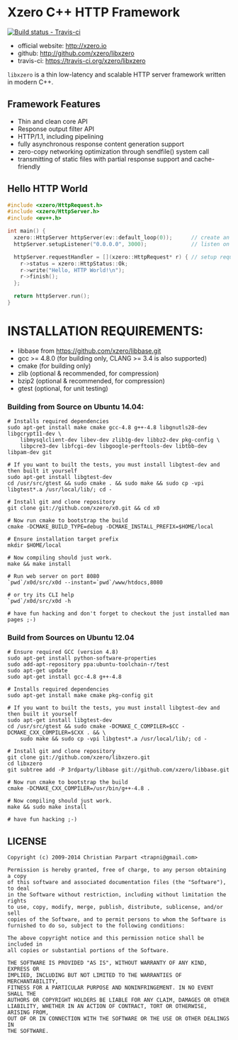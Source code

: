 # Xzero C++ HTTP Framework

[ ![Build status - Travis-ci](https://secure.travis-ci.org/xzero/libxzero.png) ](http://travis-ci.org/xzero/libxzero)

- official website: http://xzero.io
- github: http://github.com/xzero/libxzero
- travis-ci: https://travis-ci.org/xzero/libxzero

`libxzero` is a thin low-latency and scalable HTTP server framework
written in modern C++.

## Framework Features

- Thin and clean core API
- Response output filter API
- HTTP/1.1, including pipelining
- fully asynchronous response content generation support
- zero-copy networking optimization through sendfile() system call
- transmitting of static files with partial response support and cache-friendly

## Hello HTTP World

```cpp
#include <xzero/HttpRequest.h>
#include <xzero/HttpServer.h>
#include <ev++.h>

int main() {
  xzero::HttpServer httpServer(ev::default_loop(0));      // create an HTTP server
  httpServer.setupListener("0.0.0.0", 3000);              // listen on 0.0.0.0:3000

  httpServer.requestHandler = [](xzero::HttpRequest* r) { // setup request handler
    r->status = xzero::HttpStatus::Ok;
    r->write("Hello, HTTP World!\n");
    r->finish();
  };

  return httpServer.run();
}
```

# INSTALLATION REQUIREMENTS:

- libbase from https://github.com/xzero/libbase.git
- gcc >= 4.8.0 (for building only, CLANG >= 3.4 is also supported)
- cmake (for building only)
- zlib (optional & recommended, for compression)
- bzip2 (optional & recommended, for compression)
- gtest (optional, for unit testing)

### Building from Source on Ubuntu 14.04:

    # Installs required dependencies
    sudo apt-get install make cmake gcc-4.8 g++-4.8 libgnutls28-dev libgcrypt11-dev \
        libmysqlclient-dev libev-dev zlib1g-dev libbz2-dev pkg-config \
        libpcre3-dev libfcgi-dev libgoogle-perftools-dev libtbb-dev libpam-dev git
    
    # If you want to built the tests, you must install libgtest-dev and then built it yourself
    sudo apt-get install libgtest-dev
    cd /usr/src/gtest && sudo cmake . && sudo make && sudo cp -vpi libgtest*.a /usr/local/lib/; cd -
    
    # Install git and clone repository
    git clone git://github.com/xzero/x0.git && cd x0
    
    # Now run cmake to bootstrap the build
    cmake -DCMAKE_BUILD_TYPE=debug -DCMAKE_INSTALL_PREFIX=$HOME/local
    
    # Ensure installation target prefix
    mkdir $HOME/local
    
    # Now compiling should just work.
    make && make install
    
    # Run web server on port 8080
    `pwd`/x0d/src/x0d --instant=`pwd`/www/htdocs,8080
    
    # or try its CLI help
    `pwd`/x0d/src/x0d -h

    # have fun hacking and don't forget to checkout the just installed man pages ;-)

### Build from Sources on Ubuntu 12.04

    # Ensure required GCC (version 4.8)
    sudo apt-get install python-software-properties
    sudo add-apt-repository ppa:ubuntu-toolchain-r/test
    sudo apt-get update
    sudo apt-get install gcc-4.8 g++-4.8

    # Installs required dependencies
    sudo apt-get install make cmake pkg-config git
    
    # If you want to built the tests, you must install libgtest-dev and then built it yourself
    sudo apt-get install libgtest-dev
    cd /usr/src/gtest && sudo cmake -DCMAKE_C_COMPILER=$CC -DCMAKE_CXX_COMPILER=$CXX . && \
        sudo make && sudo cp -vpi libgtest*.a /usr/local/lib/; cd -
    
    # Install git and clone repository
    git clone git://github.com/xzero/libxzero.git
    cd libxzero
    git subtree add -P 3rdparty/libbase git://github.com/xzero/libbase.git
    
    # Now run cmake to bootstrap the build
    cmake -DCMAKE_CXX_COMPILER=/usr/bin/g++-4.8 .
    
    # Now compiling should just work.
    make && sudo make install
    
    # have fun hacking ;-)

LICENSE
-------

```
Copyright (c) 2009-2014 Christian Parpart <trapni@gmail.com>

Permission is hereby granted, free of charge, to any person obtaining a copy
of this software and associated documentation files (the "Software"), to deal
in the Software without restriction, including without limitation the rights
to use, copy, modify, merge, publish, distribute, sublicense, and/or sell
copies of the Software, and to permit persons to whom the Software is
furnished to do so, subject to the following conditions:

The above copyright notice and this permission notice shall be included in
all copies or substantial portions of the Software.

THE SOFTWARE IS PROVIDED "AS IS", WITHOUT WARRANTY OF ANY KIND, EXPRESS OR
IMPLIED, INCLUDING BUT NOT LIMITED TO THE WARRANTIES OF MERCHANTABILITY,
FITNESS FOR A PARTICULAR PURPOSE AND NONINFRINGEMENT. IN NO EVENT SHALL THE
AUTHORS OR COPYRIGHT HOLDERS BE LIABLE FOR ANY CLAIM, DAMAGES OR OTHER
LIABILITY, WHETHER IN AN ACTION OF CONTRACT, TORT OR OTHERWISE, ARISING FROM,
OUT OF OR IN CONNECTION WITH THE SOFTWARE OR THE USE OR OTHER DEALINGS IN
THE SOFTWARE.
```
